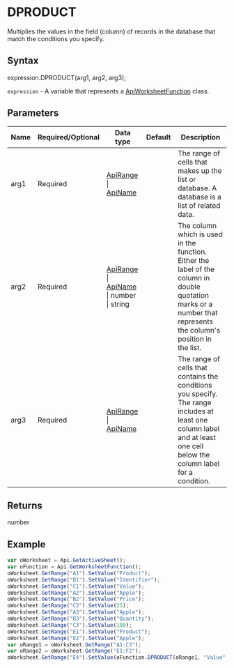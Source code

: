 # DPRODUCT

Multiplies the values in the field (column) of records in the database that match the conditions you specify.

## Syntax

expression.DPRODUCT(arg1, arg2, arg3);

`expression` - A variable that represents a [ApiWorksheetFunction](../ApiWorksheetFunction.md) class.

## Parameters

| **Name** | **Required/Optional** | **Data type** | **Default** | **Description** |
| ------------- | ------------- | ------------- | ------------- | ------------- |
| arg1 | Required | [ApiRange](../../ApiRange/ApiRange.md) &#124; [ApiName](../../ApiName/ApiName.md) |  | The range of cells that makes up the list or database. A database is a list of related data. |
| arg2 | Required | [ApiRange](../../ApiRange/ApiRange.md) &#124; [ApiName](../../ApiName/ApiName.md) &#124; number &#124; string |  | The column which is used in the function. Either the label of the column in double quotation marks or a number that represents the column's position in the list. |
| arg3 | Required | [ApiRange](../../ApiRange/ApiRange.md) &#124; [ApiName](../../ApiName/ApiName.md) |  | The range of cells that contains the conditions you specify. The range includes at least one column label and at least one cell below the column label for a condition. |

## Returns

number

## Example



```javascript
var oWorksheet = Api.GetActiveSheet();
var oFunction = Api.GetWorksheetFunction();
oWorksheet.GetRange("A1").SetValue("Product");
oWorksheet.GetRange("B1").SetValue("Identifier");
oWorksheet.GetRange("C1").SetValue("Value");
oWorksheet.GetRange("A2").SetValue("Apple");
oWorksheet.GetRange("B2").SetValue("Price");
oWorksheet.GetRange("C2").SetValue(25);
oWorksheet.GetRange("A3").SetValue("Apple");
oWorksheet.GetRange("B3").SetValue("Quantity");
oWorksheet.GetRange("C3").SetValue(100);
oWorksheet.GetRange("E1").SetValue("Product");
oWorksheet.GetRange("E2").SetValue("Apple");
var oRange1 = oWorksheet.GetRange("A1:C3");
var oRange2 = oWorksheet.GetRange("E1:F2");
oWorksheet.GetRange("E4").SetValue(oFunction.DPRODUCT(oRange1, "Value", oRange2));
```
